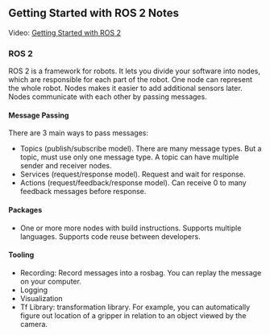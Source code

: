 ## Getting Started with ROS 2 Notes

Video: [Getting Started with ROS 2](https://www.youtube.com/watch?v=8aoFndU7jos)

### ROS 2

ROS 2 is a framework for robots. It lets you divide your software into nodes, which are responsible for each part of the robot. 
One node can represent the whole robot. 
Nodes makes it easier to add additional sensors later.
Nodes communicate with each other by passing messages.

#### Message Passing

There are 3 main ways to pass messages:

- Topics (publish/subscribe model). There are many message types. But a topic, must use only one message type. A topic can have multiple sender and receiver nodes.
- Services (request/response model). Request and wait for response.
- Actions (request/feedback/response model). Can receive 0 to many feedback messages before response.

#### Packages

- One or more more nodes with build instructions. Supports multiple languages. Supports code reuse between developers.

#### Tooling

- Recording: Record messages into a rosbag. You can replay the message on your computer.
- Logging
- Visualization
- Tf Library: transformation library. For example, you can automatically figure out location of a gripper in relation to an object viewed by the camera.
